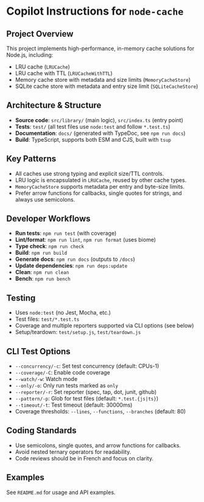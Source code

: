 # Copilot Instructions for `node-cache`

## Project Overview

This project implements high-performance, in-memory cache solutions for Node.js, including:
- LRU cache (`LRUCache`)
- LRU cache with TTL (`LRUCacheWithTTL`)
- Memory cache store with metadata and size limits (`MemoryCacheStore`)
- SQLite cache store with metadata and entry size limit (`SQLiteCacheStore`)

## Architecture & Structure

- **Source code**: `src/library/` (main logic), `src/index.ts` (entry point)
- **Tests**: `test/` (all test files use `node:test` and follow `*.test.ts`)
- **Documentation**: `docs/` (generated with TypeDoc, see `npm run docs`)
- **Build**: TypeScript, supports both ESM and CJS, built with `tsup`

## Key Patterns

- All caches use strong typing and explicit size/TTL controls.
- LRU logic is encapsulated in `LRUCache`, reused by other cache types.
- `MemoryCacheStore` supports metadata per entry and byte-size limits.
- Prefer arrow functions for callbacks, single quotes for strings, and always use semicolons.

## Developer Workflows

- **Run tests**: `npm run test` (with coverage)
- **Lint/format**: `npm run lint`, `npm run format` (uses biome)
- **Type check**: `npm run check`
- **Build**: `npm run build`
- **Generate docs**: `npm run docs` (outputs to `/docs`)
- **Update dependencies**: `npm run deps:update`
- **Clean**: `npm run clean`
- **Bench**: `npm run bench`

## Testing

- Uses `node:test` (no Jest, Mocha, etc.)
- Test files: `test/*.test.ts`
- Coverage and multiple reporters supported via CLI options (see below)
- Setup/teardown: `test/setup.js`, `test/teardown.js`

## CLI Test Options

- `--concurrency/-c`: Set test concurrency (default: CPUs-1)
- `--coverage/-C`: Enable code coverage
- `--watch/-w`: Watch mode
- `--only/-o`: Only run tests marked as `only`
- `--reporter/-r`: Set reporter (spec, tap, dot, junit, github)
- `--pattern/-p`: Glob for test files (default: `*.test.{js|ts}`)
- `--timeout/-t`: Test timeout (default: 30000ms)
- Coverage thresholds: `--lines`, `--functions`, `--branches` (default: 80)

## Coding Standards

- Use semicolons, single quotes, and arrow functions for callbacks.
- Avoid nested ternary operators for readability.
- Code reviews should be in French and focus on clarity.

## Examples

See `README.md` for usage and API examples.
